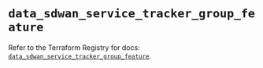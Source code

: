 # `data_sdwan_service_tracker_group_feature`

Refer to the Terraform Registry for docs: [`data_sdwan_service_tracker_group_feature`](https://registry.terraform.io/providers/ciscodevnet/sdwan/0.8.0/docs/data-sources/service_tracker_group_feature).
